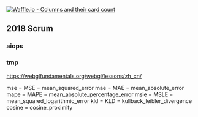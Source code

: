 [![Waffle.io - Columns and their card count](https://badge.waffle.io/corlinbj/todo2018.png?columns=all)](https://waffle.io/corlinbj/todo2018?utm_source=badge)
## 2018 Scrum
### aiops
### tmp
https://webglfundamentals.org/webgl/lessons/zh_cn/

mse = MSE = mean_squared_error
mae = MAE = mean_absolute_error
mape = MAPE = mean_absolute_percentage_error
msle = MSLE = mean_squared_logarithmic_error
kld = KLD = kullback_leibler_divergence
cosine = cosine_proximity
